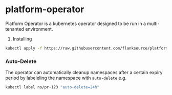 # platform-operator

Platform Operator is a kubernetes operator designed to be run in a multi-tenanted environment.

1. Installing

```bash
kubectl apply -f https://raw.githubusercontent.com/flanksource/platform-operator/master/deploy/platform-operator.yaml
```

### Auto-Delete

The operator can automatically cleanup namespaces after a certain expiry period by labeleling the namespace with `auto-delete` e.g.

```bash
kubectl label ns/pr-123 "auto-delete=24h"
```
